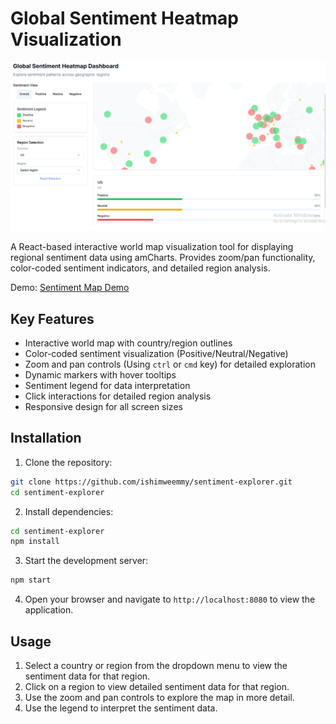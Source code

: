 # Global Sentiment Heatmap Visualization

![Sentiment Map Example](/public/cover.png)

A React-based interactive world map visualization tool for displaying regional sentiment data using amCharts. Provides zoom/pan functionality, color-coded sentiment indicators, and detailed region analysis.

Demo: [Sentiment Map Demo](https://www.loom.com/share/b24c5ec7d95a4a049f0708e176ccd72f?sid=f6c84f60-afbc-4c98-ab16-0752efcec7f9)

## Key Features

- Interactive world map with country/region outlines
- Color-coded sentiment visualization (Positive/Neutral/Negative)
- Zoom and pan controls (Using `ctrl` or `cmd` key) for detailed exploration
- Dynamic markers with hover tooltips
- Sentiment legend for data interpretation
- Click interactions for detailed region analysis
- Responsive design for all screen sizes

## Installation

1. Clone the repository:
```bash
git clone https://github.com/ishimweemmy/sentiment-explorer.git
cd sentiment-explorer
```

2. Install dependencies:
```bash
cd sentiment-explorer
npm install
```

3. Start the development server:
```bash
npm start
```

4. Open your browser and navigate to `http://localhost:8080` to view the application.

## Usage

1. Select a country or region from the dropdown menu to view the sentiment data for that region.
2. Click on a region to view detailed sentiment data for that region.
3. Use the zoom and pan controls to explore the map in more detail.
4. Use the legend to interpret the sentiment data.
